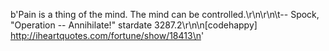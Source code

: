b'Pain is a thing of the mind. The mind can be controlled.\r\n\r\n\t-- Spock, &quot;Operation -- Annihilate!&quot; stardate 3287.2\r\n\n[codehappy] http://iheartquotes.com/fortune/show/18413\n'